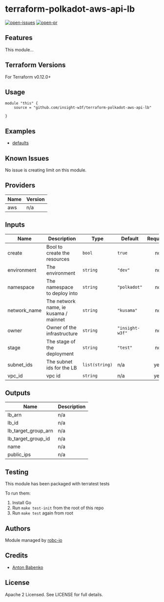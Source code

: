 # terraform-polkadot-aws-api-lb

[![open-issues](https://img.shields.io/github/issues-raw/insight-w3f/terraform-polkadot-aws-api-lb?style=for-the-badge)](https://github.com/insight-w3f/terraform-polkadot-aws-api-lb/issues)
[![open-pr](https://img.shields.io/github/issues-pr-raw/insight-w3f/terraform-polkadot-aws-api-lb?style=for-the-badge)](https://github.com/insight-w3f/terraform-polkadot-aws-api-lb/pulls)

## Features

This module...

## Terraform Versions

For Terraform v0.12.0+

## Usage

```
module "this" {
    source = "github.com/insight-w3f/terraform-polkadot-aws-api-lb"

}
```
## Examples

- [defaults](https://github.com/insight-w3f/terraform-polkadot-aws-api-lb/tree/master/examples/defaults)

## Known  Issues
No issue is creating limit on this module.

<!-- BEGINNING OF PRE-COMMIT-TERRAFORM DOCS HOOK -->
## Providers

| Name | Version |
|------|---------|
| aws | n/a |

## Inputs

| Name | Description | Type | Default | Required |
|------|-------------|------|---------|:-----:|
| create | Bool to create the resources | `bool` | `true` | no |
| environment | The environment | `string` | `"dev"` | no |
| namespace | The namespace to deploy into | `string` | `"polkadot"` | no |
| network\_name | The network name, ie kusama / mainnet | `string` | `"kusama"` | no |
| owner | Owner of the infrastructure | `string` | `"insight-w3f"` | no |
| stage | The stage of the deployment | `string` | `"test"` | no |
| subnet\_ids | The subnet ids for the LB | `list(string)` | n/a | yes |
| vpc\_id | vpc id | `string` | n/a | yes |

## Outputs

| Name | Description |
|------|-------------|
| lb\_arn | n/a |
| lb\_id | n/a |
| lb\_target\_group\_arn | n/a |
| lb\_target\_group\_id | n/a |
| name | n/a |
| public\_ips | n/a |

<!-- END OF PRE-COMMIT-TERRAFORM DOCS HOOK -->

## Testing
This module has been packaged with terratest tests

To run them:

1. Install Go
2. Run `make test-init` from the root of this repo
3. Run `make test` again from root

## Authors

Module managed by [robc-io](https://github.com/insight-w3f)

## Credits

- [Anton Babenko](https://github.com/antonbabenko)

## License

Apache 2 Licensed. See LICENSE for full details.